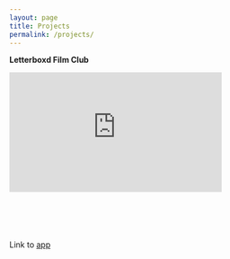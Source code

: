 ```yaml
---
layout: page
title: Projects
permalink: /projects/
---
```


**Letterboxd Film Club** <br />  


<div style="position: relative; padding-bottom: 56.25%; height: 0;"><iframe src="https://www.loom.com/embed/b46de6e7f7ee4fdda97cf72f5f0b088a" frameborder="0" webkitallowfullscreen mozallowfullscreen allowfullscreen style="position: absolute; top: 0; left: 0; width: 75%; height: 75%;"></iframe></div>

Link to [app](https://letterboxdfilmclub.vercel.app/)